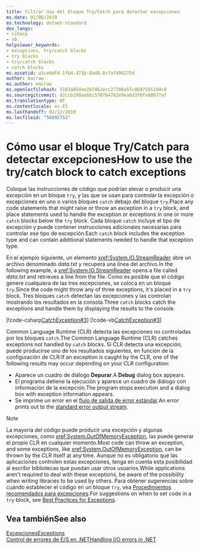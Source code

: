 ```yaml
---
title: Filtrar Uso del bloque Try/Catch para detectar excepciones
ms.date: 02/06/2019
ms.technology: dotnet-standard
dev_langs:
- csharp
- vb
helpviewer_keywords:
- exceptions, try/catch blocks
- try blocks
- try/catch blocks
- catch blocks
ms.assetid: a3ce6dfd-1f64-471b-8ad8-8cfaf406275d
author: mairaw
ms.author: mairaw
ms.openlocfilehash: 5183a854ee2b7462ecc27786a5fc0697565194c0
ms.sourcegitcommit: d2ccb199ae6bc5787b4762e9ea6d3f6fe88677af
ms.translationtype: HT
ms.contentlocale: es-ES
ms.lasthandoff: 02/12/2019
ms.locfileid: "56092753"
---
```

# <a name="how-to-use-the-trycatch-block-to-catch-exceptions"></a><span data-ttu-id="04e74-102">Cómo usar el bloque Try/Catch para detectar excepciones</span><span class="sxs-lookup"><span data-stu-id="04e74-102">How to use the try/catch block to catch exceptions</span></span>

<span data-ttu-id="04e74-103">Coloque las instrucciones de código que podrían elevar o producir una excepción en un bloque `try`, y las que se usan para controlar la excepción o excepciones en uno o varios bloques `catch` debajo del bloque `try`.</span><span class="sxs-lookup"><span data-stu-id="04e74-103">Place any code statements that might raise or throw an exception in a `try` block, and place statements used to handle the exception or exceptions in one or more `catch` blocks below the `try` block.</span></span> <span data-ttu-id="04e74-104">Cada bloque `catch` incluye el tipo de excepción y puede contener instrucciones adicionales necesarias para controlar ese tipo de excepción.</span><span class="sxs-lookup"><span data-stu-id="04e74-104">Each `catch` block includes the exception type and can contain additional statements needed to handle that exception type.</span></span>

<span data-ttu-id="04e74-105">En el ejemplo siguiente, un elemento <xref:System.IO.StreamReader> abre un archivo denominado *data.txt* y recupera una línea del archivo.</span><span class="sxs-lookup"><span data-stu-id="04e74-105">In the following example, a <xref:System.IO.StreamReader> opens a file called *data.txt* and retrieves a line from the file.</span></span> <span data-ttu-id="04e74-106">Como es posible que el código genere cualquiera de las tres excepciones, se coloca en un bloque `try`.</span><span class="sxs-lookup"><span data-stu-id="04e74-106">Since the code might throw any of three exceptions, it's placed in a `try` block.</span></span> <span data-ttu-id="04e74-107">Tres bloques `catch` detectan las excepciones y las controlan mostrando los resultados en la consola.</span><span class="sxs-lookup"><span data-stu-id="04e74-107">Three `catch` blocks catch the exceptions and handle them by displaying the results to the console.</span></span>

[!code-csharp[CatchException#3](~/samples/snippets/csharp/VS_Snippets_CLR/CatchException/CS/catchexception2.cs#3)]
[!code-vb[CatchException#3](~/samples/snippets/visualbasic/VS_Snippets_CLR/CatchException/VB/catchexception2.vb#3)]  

<span data-ttu-id="04e74-108">Common Language Runtime (CLR) detecta las excepciones no controladas por los bloques `catch`.</span><span class="sxs-lookup"><span data-stu-id="04e74-108">The Common Language Runtime (CLR) catches exceptions not handled by `catch` blocks.</span></span> <span data-ttu-id="04e74-109">Si CLR detecta una excepción, puede producirse uno de los resultados siguientes, en función de la configuración de CLR:</span><span class="sxs-lookup"><span data-stu-id="04e74-109">If an exception is caught by the CLR, one of the following results may occur depending on your CLR configuration:</span></span>

- <span data-ttu-id="04e74-110">Aparece un cuadro de diálogo **Depurar**.</span><span class="sxs-lookup"><span data-stu-id="04e74-110">A **Debug** dialog box appears.</span></span>
- <span data-ttu-id="04e74-111">El programa detiene la ejecución y aparece un cuadro de diálogo con información de la excepción.</span><span class="sxs-lookup"><span data-stu-id="04e74-111">The program stops execution and a dialog box with exception information appears.</span></span>
- <span data-ttu-id="04e74-112">Se imprime un error en el [flujo de salida de error estándar](xref:System.Console.Error).</span><span class="sxs-lookup"><span data-stu-id="04e74-112">An error prints out to the [standard error output stream](xref:System.Console.Error).</span></span>

> [!NOTE]
> <span data-ttu-id="04e74-113">La mayoría del código puede producir una excepción y algunas excepciones, como <xref:System.OutOfMemoryException>, las puede generar el propio CLR en cualquier momento.</span><span class="sxs-lookup"><span data-stu-id="04e74-113">Most code can throw an exception, and some exceptions, like <xref:System.OutOfMemoryException>, can be thrown by the CLR itself at any time.</span></span> <span data-ttu-id="04e74-114">Aunque no es obligatorio que las aplicaciones controlen estas excepciones, tenga en cuenta esta posibilidad al escribir bibliotecas que puedan usar otros usuarios.</span><span class="sxs-lookup"><span data-stu-id="04e74-114">While applications aren't required to deal with these exceptions, be aware of the possibility when writing libraries to be used by others.</span></span> <span data-ttu-id="04e74-115">Para obtener sugerencias sobre cuándo establecer el código en un bloque `try`, vea [Procedimientos recomendados para excepciones](best-practices-for-exceptions.md).</span><span class="sxs-lookup"><span data-stu-id="04e74-115">For suggestions on when to set code in a `try` block, see [Best Practices for Exceptions](best-practices-for-exceptions.md).</span></span>

## <a name="see-also"></a><span data-ttu-id="04e74-116">Vea también</span><span class="sxs-lookup"><span data-stu-id="04e74-116">See also</span></span>

[<span data-ttu-id="04e74-117">Excepciones</span><span class="sxs-lookup"><span data-stu-id="04e74-117">Exceptions</span></span>](index.md)  
[<span data-ttu-id="04e74-118">Control de errores de E/S en .NET</span><span class="sxs-lookup"><span data-stu-id="04e74-118">Handling I/O errors in .NET</span></span>](../io/handling-io-errors.md)
